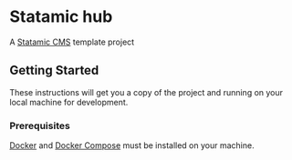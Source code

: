 # Statamic hub

A [Statamic CMS](https://statamic.com/) template project

## Getting Started

These instructions will get you a copy of the project and running on your local machine for development.

### Prerequisites

[Docker](https://www.docker.com/) and [Docker Compose](https://docs.docker.com/compose/) must be installed on your machine.
